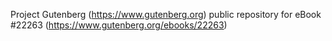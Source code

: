 Project Gutenberg (https://www.gutenberg.org) public repository for eBook #22263 (https://www.gutenberg.org/ebooks/22263)
